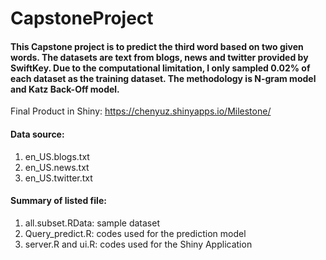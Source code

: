 # CapstoneProject
#### This Capstone project is to predict the third word based on two given words. The datasets are text from blogs, news and twitter provided by SwiftKey. Due to the computational limitation, I only sampled 0.02% of each dataset as the training dataset. The methodology is N-gram model and Katz Back-Off model. 
Final Product in Shiny: https://chenyuz.shinyapps.io/Milestone/

#### Data source:
1. en_US.blogs.txt
2. en_US.news.txt
3. en_US.twitter.txt

#### Summary of listed file:
1. all.subset.RData: sample dataset
2. Query_predict.R: codes used for the prediction model
2. server.R and ui.R: codes used for the Shiny Application


